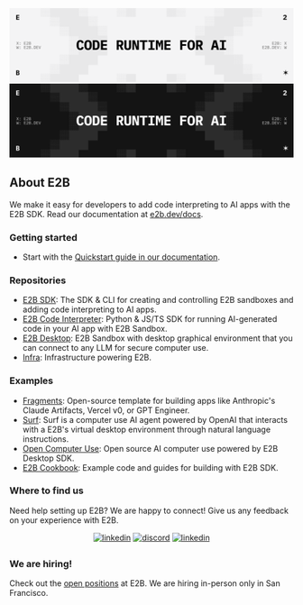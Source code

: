 ![E2B Public Preview Light](/readme-assets/e2b-public-light.png#gh-light-mode-only)
![E2B Public Preview Dark](/readme-assets/e2b-public-dark.png#gh-dark-mode-only)

## About E2B

We make it easy for developers to add code interpreting to AI apps with the E2B SDK. Read our documentation at [e2b.dev/docs](https://e2b.dev/docs).

<h3>Getting started</h3>

- Start with the [Quickstart guide in our documentation](https://e2b.dev/docs/quickstart).

<h3>Repositories</h3>

- [E2B SDK](https://github.com/e2b-dev/E2B): The SDK & CLI for creating and controlling E2B sandboxes and adding code interpreting to AI apps.
- [E2B Code Interpreter](https://github.com/e2b-dev/code-interpreter): Python & JS/TS SDK for running AI-generated code in your AI app with E2B Sandbox.
- [E2B Desktop](https://github.com/e2b-dev/desktop): E2B Sandbox with desktop graphical environment that you can connect to any LLM for secure computer use.
- [Infra](https://github.com/e2b-dev/infra): Infrastructure powering E2B.

<h3>Examples</h3>

- [Fragments](https://github.com/e2b-dev/fragments): Open-source template for building apps like Anthropic's Claude Artifacts, Vercel v0, or GPT Engineer.
- [Surf](https://github.com/e2b-dev/surf): Surf is a computer use AI agent powered by OpenAI that interacts with a E2B's virtual desktop environment through natural language instructions.
- [Open Computer Use](https://github.com/e2b-dev/secure-computer-use): Open source AI computer use powered by E2B Desktop SDK.
- [E2B Cookbook](https://github.com/e2b-dev/e2b-cookbook): Example code and guides for building with E2B SDK.
 
<h3>Where to find us</h3>

Need help setting up E2B? We are happy to connect! Give us any feedback on your experience with E2B. 
<div align='center'>
<!-- <a href="https://e2b.dev/docs" target="_blank">
<img src="https://img.shields.io/badge/docs-%2300acee.svg?color=143D52&style=for-the-badge&logo=x&logoColor=white" alt=docs style="margin-bottom: 5px;"/></a>  -->
<a href="https://x.com/e2b" target="_blank">
<img src="https://img.shields.io/badge/x (twitter)-%2300acee.svg?color=000000&style=for-the-badge&logo=x&logoColor=white" alt=linkedin style="margin-bottom: 5px;"/></a> 
<a href="https://discord.com/invite/U7KEcGErtQ" target="_blank">
<img src="https://img.shields.io/badge/discord -%2300acee.svg?color=143D52&style=for-the-badge&logo=discord&logoColor=white" alt=discord style="margin-bottom: 5px;"/></a> 
<a href="https://www.linkedin.com/company/e2b-dev/" target="_blank">
<img src="https://img.shields.io/badge/linkedin-%2300acee.svg?color=000000&style=for-the-badge&logo=linkedin&logoColor=white" alt=linkedin style="margin-bottom: 5px;"/></a> 
</div align='center'>

<h3>We are hiring!</h3>

Check out the [open positions](https://e2b.dev/careers) at E2B. We are hiring in-person only in San Francisco.

</li>

<br>


